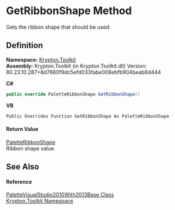 # GetRibbonShape Method


Gets the ribbon shape that should be used.



## Definition
**Namespace:** <a href="79d2eac2-21f4-54ff-7552-b20c33c30600.md">Krypton.Toolkit</a>  
**Assembly:** Krypton.Toolkit (in Krypton.Toolkit.dll) Version: 80.23.10.287+8d7660f9dc5efd033fabe008ebfb904beab6d444

**C#**
``` C#
public override PaletteRibbonShape GetRibbonShape()
```
**VB**
``` VB
Public Overrides Function GetRibbonShape As PaletteRibbonShape
```



#### Return Value
<a href="84ca2d8c-daf3-0219-3015-4b7046d3d27b.md">PaletteRibbonShape</a>  
Ribbon shape value.

## See Also


#### Reference
<a href="159616d9-8d40-f4f5-f9af-34648f671aaf.md">PaletteVisualStudio2010With2013Base Class</a>  
<a href="79d2eac2-21f4-54ff-7552-b20c33c30600.md">Krypton.Toolkit Namespace</a>  
